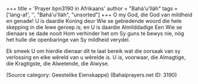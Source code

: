 +++
title = 'Prayer bpn3190 in Afrikaans'
author = "Bahá'u'lláh"
tags = ['lang-af', '', "Bahá'u'lláh", "unsorted"]
+++
O my God, die God van mildheid en genade! U is daardie Koning deur Wie se gebiedende woord die hele skepping in die lewe geroep is; en U is daardie Almilddadige Een Wie se dienaars se dade nooit Hom verhinder het om Sy guns te bewys nie, nòg het hulle die openbaringe van Sy mildheid verydel.

Ek smeek U om hierdie dienaar dít te laat bereik wat die oorsaak van sy verlossing en elke wêreld van u wêrelde is. U is, voorwaar, die Almagtige, die Kragtigste, die Alwetende, die Alwyse.

(Source category: Geestelike Eienskappe)
(Bahaiprayers.net ID: 3190)
